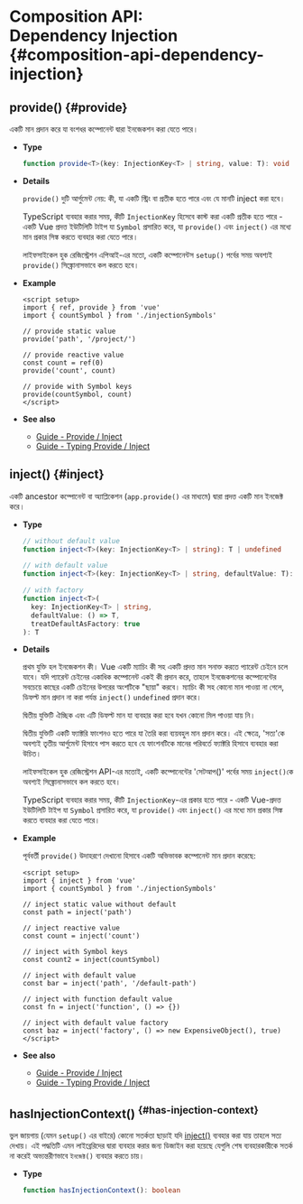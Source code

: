 # Composition API: <br>Dependency Injection {#composition-api-dependency-injection}

## provide() {#provide}

একটি মান প্রদান করে যা বংশধর কম্পোনেন্ট দ্বারা ইনজেকশন করা যেতে পারে।

- **Type**

  ```ts
  function provide<T>(key: InjectionKey<T> | string, value: T): void
  ```

- **Details**

  `provide()` দুটি আর্গুমেন্ট নেয়: কী, যা একটি স্ট্রিং বা প্রতীক হতে পারে এবং যে মানটি inject করা হবে।

  TypeScript ব্যবহার করার সময়, কীটি `InjectionKey` হিসেবে কাস্ট করা একটি প্রতীক হতে পারে - একটি Vue প্রদত্ত ইউটিলিটি টাইপ যা `Symbol` প্রসারিত করে, যা `provide()` এবং `inject()` এর মধ্যে মান প্রকার সিঙ্ক করতে ব্যবহার করা যেতে পারে।

  লাইফসাইকেল হুক রেজিস্ট্রেশন এপিআই-এর মতো, একটি কম্পোনেন্টস `setup()` পর্বের সময় অবশ্যই `provide()` সিঙ্ক্রোনাসভাবে কল করতে হবে।

- **Example**

  ```vue
  <script setup>
  import { ref, provide } from 'vue'
  import { countSymbol } from './injectionSymbols'

  // provide static value
  provide('path', '/project/')

  // provide reactive value
  const count = ref(0)
  provide('count', count)

  // provide with Symbol keys
  provide(countSymbol, count)
  </script>
  ```

- **See also**
  - [Guide - Provide / Inject](/guide/components/provide-inject)
  - [Guide - Typing Provide / Inject](/guide/typescript/composition-api#typing-provide-inject) <sup class="vt-badge ts" />

## inject() {#inject}

একটি ancestor কম্পোনেন্ট বা অ্যাপ্লিকেশন (`app.provide()` এর মাধ্যমে) দ্বারা প্রদত্ত একটি মান ইনজেক্ট করে।

- **Type**

  ```ts
  // without default value
  function inject<T>(key: InjectionKey<T> | string): T | undefined

  // with default value
  function inject<T>(key: InjectionKey<T> | string, defaultValue: T): T

  // with factory
  function inject<T>(
    key: InjectionKey<T> | string,
    defaultValue: () => T,
    treatDefaultAsFactory: true
  ): T
  ```

- **Details**

  প্রথম যুক্তি হল ইনজেকশন কী। Vue একটি ম্যাচিং কী সহ একটি প্রদত্ত মান সনাক্ত করতে প্যারেন্ট চেইনে চলে যাবে। যদি প্যারেন্ট চেইনের একাধিক কম্পোনেন্ট একই কী প্রদান করে, তাহলে ইনজেকশনের কম্পোনেন্টের সবচেয়ে কাছের একটি চেইনের উপরের অংশটিকে "ছায়া" করবে। ম্যাচিং কী সহ কোনো মান পাওয়া না গেলে, ডিফল্ট মান প্রদান না করা পর্যন্ত `inject()` `undefined` প্রদান করে।

  দ্বিতীয় যুক্তিটি ঐচ্ছিক এবং এটি ডিফল্ট মান যা ব্যবহার করা হবে যখন কোনো মিল পাওয়া যায় নি।

  দ্বিতীয় যুক্তিটি একটি ফ্যাক্টরি ফাংশনও হতে পারে যা তৈরি করা ব্যয়বহুল মান প্রদান করে। এই ক্ষেত্রে, 'সত্য'কে অবশ্যই তৃতীয় আর্গুমেন্ট হিসাবে পাস করতে হবে যে ফাংশনটিকে মানের পরিবর্তে ফ্যাক্টরি হিসাবে ব্যবহার করা উচিত।

  লাইফসাইকেল হুক রেজিস্ট্রেশন API-এর মতোই, একটি কম্পোনেন্টের 'সেটআপ()' পর্বের সময় `inject()`কে অবশ্যই সিঙ্ক্রোনাসভাবে কল করতে হবে।

  TypeScript ব্যবহার করার সময়, কীটি `InjectionKey`-এর প্রকার হতে পারে - একটি Vue-প্রদত্ত ইউটিলিটি টাইপ যা `Symbol` প্রসারিত করে, যা `provide()` এবং `inject()` এর মধ্যে মান প্রকার সিঙ্ক করতে ব্যবহার করা যেতে পারে।

- **Example**

  পূর্ববর্তী `provide()` উদাহরণে দেখানো হিসাবে একটি অভিভাবক কম্পোনেন্ট মান প্রদান করেছে:

  ```vue
  <script setup>
  import { inject } from 'vue'
  import { countSymbol } from './injectionSymbols'

  // inject static value without default
  const path = inject('path')

  // inject reactive value
  const count = inject('count')

  // inject with Symbol keys
  const count2 = inject(countSymbol)

  // inject with default value
  const bar = inject('path', '/default-path')

  // inject with function default value
  const fn = inject('function', () => {})

  // inject with default value factory
  const baz = inject('factory', () => new ExpensiveObject(), true)
  </script>
  ```
  
- **See also**
  - [Guide - Provide / Inject](/guide/components/provide-inject)
  - [Guide - Typing Provide / Inject](/guide/typescript/composition-api#typing-provide-inject) <sup class="vt-badge ts" />

## hasInjectionContext() <sup class="vt-badge" data-text="3.3+" /> {#has-injection-context}

ভুল জায়গায় (যেমন `setup()` এর বাইরে) কোনো সতর্কতা ছাড়াই যদি [inject()](#inject) ব্যবহার করা যায় তাহলে সত্য দেখায়। এই পদ্ধতিটি এমন লাইব্রেরিদের দ্বারা ব্যবহার করার জন্য ডিজাইন করা হয়েছে যেগুলি শেষ ব্যবহারকারীকে সতর্ক না করেই অভ্যন্তরীণভাবে `ইনজেক্ট()` ব্যবহার করতে চায়।

- **Type**

  ```ts
  function hasInjectionContext(): boolean
  ```

